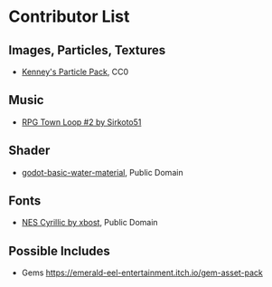 # Contributor List

## Images, Particles, Textures

* [Kenney's Particle Pack](https://www.kenney.nl/assets/particle-pack), CC0

## Music

* [RPG Town Loop #2 by Sirkoto51](https://freesound.org/people/Sirkoto51/sounds/349179/)

## Shader

* [godot-basic-water-material](https://github.com/Maujoe/godot-basic-water-material), Public Domain

## Fonts

* [NES Cyrillic by xbost](http://www.pentacom.jp/pentacom/bitfontmaker2/gallery/?id=234), Public Domain

## Possible Includes

* Gems https://emerald-eel-entertainment.itch.io/gem-asset-pack